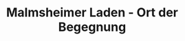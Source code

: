 ---
title: "Malmsheimer Laden - Ort der Begegnung"
url: /renningen/malmsheimer-laden-ort-der-begegnung/
shop: Kleidung
---